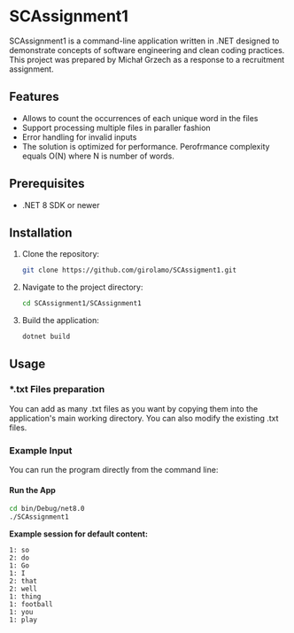 # SCAssignment1

SCAssignment1 is a command-line application written in .NET designed to demonstrate concepts of software engineering and clean coding practices. 
This project was prepared by Michał Grzech as a response to a recruitment assignment.

## Features

- Allows to count the occurrences of each unique word in the files
- Support processing multiple files in paraller fashion
- Error handling for invalid inputs
- The solution is optimized for performance. Perofrmance complexity equals O(N) where N is number of words.

## Prerequisites

- .NET 8 SDK or newer

## Installation

1. Clone the repository:
   ```bash
   git clone https://github.com/girolamo/SCAssigment1.git
   ```
2. Navigate to the project directory:
   ```bash
   cd SCAssignment1/SCAssignment1
   ```
3. Build the application:
   ```bash
   dotnet build
   ```

## Usage

### *.txt Files preparation
You can add as many .txt files as you want by copying them into the application's main working directory.
You can also modify the existing .txt files.

### Example Input

You can run the program directly from the command line:

#### Run the App

```bash
cd bin/Debug/net8.0
./SCAssignment1
```

**Example session for default content:**
```
1: so
2: do
1: Go
1: I
2: that
2: well
1: thing
1: football
1: you
1: play
```
